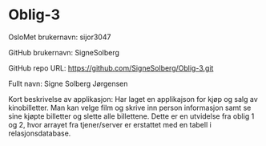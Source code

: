 # Oblig-3
OsloMet brukernavn: sijor3047

GitHub brukernavn: SigneSolberg

GitHub repo URL: https://github.com/SigneSolberg/Oblig-3.git

Fullt navn: Signe Solberg Jørgensen

Kort beskrivelse av applikasjon:
Har laget en applikajson for kjøp og salg av kinobilletter.
Man kan velge film og skrive inn person informasjon samt 
se sine kjøpte billetter og slette alle billettene. Dette er en utvidelse fra oblig 1 og 
2, hvor arrayet fra tjener/server er erstattet med en tabell i relasjonsdatabase.




